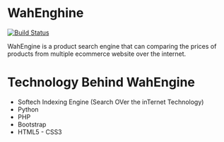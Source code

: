 # WahEnghine

[![Build Status](https://travis-ci.org/joemccann/dillinger.svg?branch=master)](https://travis-ci.org/joemccann/dillinger)

WahEngine is a product search engine that can comparing the prices of products from multiple ecommerce website over the internet.
# Technology Behind WahEngine
  - Softech Indexing Engine (Search OVer the inTernet Technology)
  - Python
  - PHP
  - Bootstrap
  - HTML5 - CSS3


